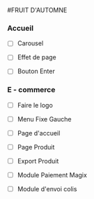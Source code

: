 #FRUIT D'AUTOMNE

### Accueil 

  - [ ] Carousel
  - [ ] Effet de page
  - [ ] Bouton Enter


### E - commerce

  - [ ] Faire le logo
  - [ ] Menu Fixe Gauche
  - [ ] Page d'accueil
  - [ ] Page Produit


- [ ] Export Produit
- [ ] Module Paiement Magix
- [ ] Module d'envoi colis
